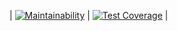 | [![Maintainability](https://api.codeclimate.com/v1/badges/9e40b8742d7a63b124ca/maintainability)](https://codeclimate.com/github/AmazingDreamer/frontend-project-lvl1/maintainability) | [![Test Coverage](https://api.codeclimate.com/v1/badges/9e40b8742d7a63b124ca/test_coverage)](https://codeclimate.com/github/AmazingDreamer/frontend-project-lvl1/test_coverage) |